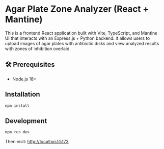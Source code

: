 # Agar Plate Zone Analyzer (React + Mantine)

This is a frontend React application built with Vite, TypeScript, and Mantine UI that interacts with an Express.js + Python backend. It allows users to upload images of agar plates with antibiotic disks and view analyzed results with zones of inhibition overlaid.

## 🛠 Prerequisites

- Node.js 18+

## Installation

```bash
npm install
```

## Development

```bash
npm run dev
```

Then visit: [http://localhost:5173](http://localhost:5173)
